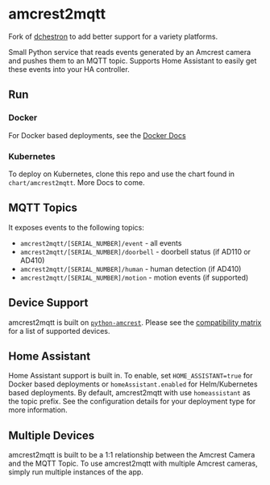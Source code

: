 # amcrest2mqtt

Fork of [dchestron](https://github.com/dchesterton/amcrest2mqtt) to add better support for a variety platforms.

Small Python service that reads events generated by an Amcrest camera and pushes them to an MQTT topic. Supports Home Assistant to easily get these events into your HA controller.

## Run

### Docker

For Docker based deployments, see the [Docker Docs](docs/docker.md)

### Kubernetes

To deploy on Kubernetes, clone this repo and use the chart found in `chart/amcrest2mqtt`. More Docs to come.

## MQTT Topics
It exposes events to the following topics:

-   `amcrest2mqtt/[SERIAL_NUMBER]/event` - all events
-   `amcrest2mqtt/[SERIAL_NUMBER]/doorbell` - doorbell status (if AD110 or AD410)
-   `amcrest2mqtt/[SERIAL_NUMBER]/human` - human detection (if AD410)
-   `amcrest2mqtt/[SERIAL_NUMBER]/motion` - motion events (if supported)

## Device Support

amcrest2mqtt is built on [`python-amcrest`](https://github.com/tchellomello/python-amcrest). Please see the [compatibility matrix](https://github.com/tchellomello/python-amcrest#supportability-matrix) for a list of supported devices.

## Home Assistant

Home Assistant support is built in. To enable, set `HOME_ASSISTANT=true` for Docker based deployments or `homeAssistant.enabled` for Helm/Kubernetes based deployments. By default, amcrest2mqtt with use `homeassistant` as the topic prefix. See the configuration details for your deployment type for more information.

## Multiple Devices

amcrest2mqtt is built to be a 1:1 relationship between the Amcrest Camera and the MQTT Topic. To use amcrest2mqtt with multiple Amcrest cameras, simply run multiple instances of the app.
